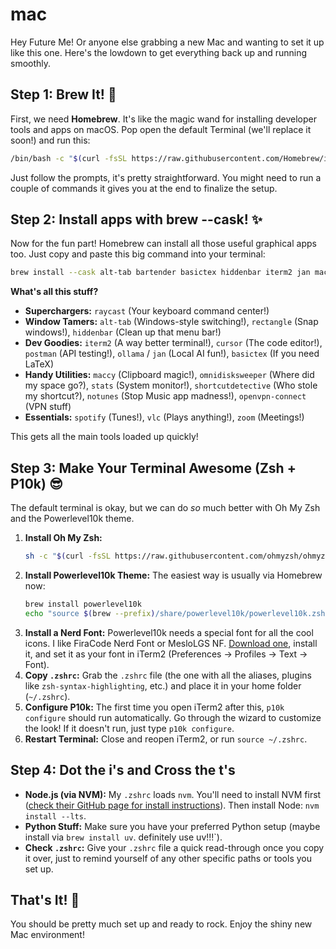 # mac

Hey Future Me! Or anyone else grabbing a new Mac and wanting to set it up like this one. Here's the lowdown to get everything back up and running smoothly.

## Step 1: Brew It! 🍺

First, we need **Homebrew**. It's like the magic wand for installing developer tools and apps on macOS. Pop open the default Terminal (we'll replace it soon!) and run this:

```bash
/bin/bash -c "$(curl -fsSL https://raw.githubusercontent.com/Homebrew/install/HEAD/install.sh)"
```

Just follow the prompts, it's pretty straightforward. You might need to run a couple of commands it gives you at the end to finalize the setup.

## Step 2: Install apps with brew --cask! ✨

Now for the fun part! Homebrew can install all those useful graphical apps too. Just copy and paste this big command into your terminal:

```bash
brew install --cask alt-tab bartender basictex hiddenbar iterm2 jan maccy notunes ollama omnidisksweeper openvpn-connect postman raycast rectangle shortcutdetective spotify stats cursor vlc zoom
```

**What's all this stuff?**

*   **Superchargers:** `raycast` (Your keyboard command center!)
*   **Window Tamers:** `alt-tab` (Windows-style switching!), `rectangle` (Snap windows!),  `hiddenbar` (Clean up that menu bar!)
*   **Dev Goodies:** `iterm2` (A way better terminal!), `cursor` (The code editor!), `postman` (API testing!), `ollama` / `jan` (Local AI fun!), `basictex` (If you need LaTeX)
*   **Handy Utilities:** `maccy` (Clipboard magic!), `omnidisksweeper` (Where did my space go?), `stats` (System monitor!), `shortcutdetective` (Who stole my shortcut?), `notunes` (Stop Music app madness!), `openvpn-connect` (VPN stuff)
*   **Essentials:** `spotify` (Tunes!), `vlc` (Plays anything!), `zoom` (Meetings!)

This gets all the main tools loaded up quickly!

## Step 3: Make Your Terminal Awesome (Zsh + P10k) 😎

The default terminal is okay, but we can do *so* much better with Oh My Zsh and the Powerlevel10k theme.

1.  **Install Oh My Zsh:**
    ```bash
    sh -c "$(curl -fsSL https://raw.githubusercontent.com/ohmyzsh/ohmyzsh/master/tools/install.sh)"
    ```
2.  **Install Powerlevel10k Theme:** The easiest way is usually via Homebrew now:
    ```bash
    brew install powerlevel10k
    echo "source $(brew --prefix)/share/powerlevel10k/powerlevel10k.zsh-theme" >>~/.zshrc
    ```
3.  **Install a Nerd Font:** Powerlevel10k needs a special font for all the cool icons. I like FiraCode Nerd Font or MesloLGS NF. [Download one](https://www.nerdfonts.com/font-downloads), install it, and set it as your font in iTerm2 (Preferences -> Profiles -> Text -> Font).
4.  **Copy `.zshrc`:** Grab the `.zshrc` file (the one with all the aliases, plugins like `zsh-syntax-highlighting`, etc.) and place it in your home folder (`~/.zshrc`).
5.  **Configure P10k:** The first time you open iTerm2 after this, `p10k configure` should run automatically. Go through the wizard to customize the look! If it doesn't run, just type `p10k configure`.
6.  **Restart Terminal:** Close and reopen iTerm2, or run `source ~/.zshrc`.

## Step 4: Dot the i's and Cross the t's

*   **Node.js (via NVM):** My `.zshrc` loads `nvm`. You'll need to install NVM first ([check their GitHub page for install instructions](https://github.com/nvm-sh/nvm#installing-and-updating)). Then install Node: `nvm install --lts`.
*   **Python Stuff:** Make sure you have your preferred Python setup (maybe install via `brew install uv`. definitely use uv!!!`).
*   **Check `.zshrc`:** Give your `.zshrc` file a quick read-through once you copy it over, just to remind yourself of any other specific paths or tools you set up.

## That's It! 🎉

You should be pretty much set up and ready to rock. Enjoy the shiny new Mac environment!
